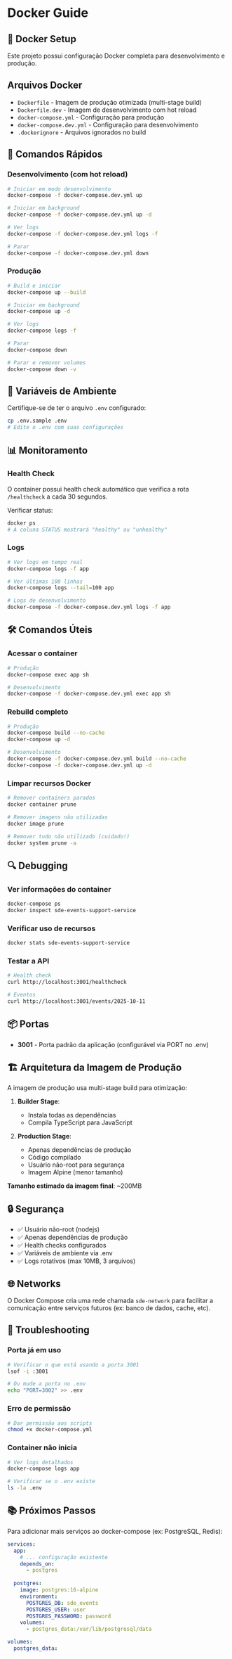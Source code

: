 # Docker Guide

## 🐳 Docker Setup

Este projeto possui configuração Docker completa para desenvolvimento e produção.

## Arquivos Docker

- `Dockerfile` - Imagem de produção otimizada (multi-stage build)
- `Dockerfile.dev` - Imagem de desenvolvimento com hot reload
- `docker-compose.yml` - Configuração para produção
- `docker-compose.dev.yml` - Configuração para desenvolvimento
- `.dockerignore` - Arquivos ignorados no build

## 🚀 Comandos Rápidos

### Desenvolvimento (com hot reload)

```bash
# Iniciar em modo desenvolvimento
docker-compose -f docker-compose.dev.yml up

# Iniciar em background
docker-compose -f docker-compose.dev.yml up -d

# Ver logs
docker-compose -f docker-compose.dev.yml logs -f

# Parar
docker-compose -f docker-compose.dev.yml down
```

### Produção

```bash
# Build e iniciar
docker-compose up --build

# Iniciar em background
docker-compose up -d

# Ver logs
docker-compose logs -f

# Parar
docker-compose down

# Parar e remover volumes
docker-compose down -v
```

## 🔧 Variáveis de Ambiente

Certifique-se de ter o arquivo `.env` configurado:

```bash
cp .env.sample .env
# Edite o .env com suas configurações
```

## 📊 Monitoramento

### Health Check

O container possui health check automático que verifica a rota `/healthcheck` a cada 30 segundos.

Verificar status:
```bash
docker ps
# A coluna STATUS mostrará "healthy" ou "unhealthy"
```

### Logs

```bash
# Ver logs em tempo real
docker-compose logs -f app

# Ver últimas 100 linhas
docker-compose logs --tail=100 app

# Logs de desenvolvimento
docker-compose -f docker-compose.dev.yml logs -f app
```

## 🛠️ Comandos Úteis

### Acessar o container

```bash
# Produção
docker-compose exec app sh

# Desenvolvimento
docker-compose -f docker-compose.dev.yml exec app sh
```

### Rebuild completo

```bash
# Produção
docker-compose build --no-cache
docker-compose up -d

# Desenvolvimento
docker-compose -f docker-compose.dev.yml build --no-cache
docker-compose -f docker-compose.dev.yml up -d
```

### Limpar recursos Docker

```bash
# Remover containers parados
docker container prune

# Remover imagens não utilizadas
docker image prune

# Remover tudo não utilizado (cuidado!)
docker system prune -a
```

## 🔍 Debugging

### Ver informações do container

```bash
docker-compose ps
docker inspect sde-events-support-service
```

### Verificar uso de recursos

```bash
docker stats sde-events-support-service
```

### Testar a API

```bash
# Health check
curl http://localhost:3001/healthcheck

# Eventos
curl http://localhost:3001/events/2025-10-11
```

## 📦 Portas

- **3001** - Porta padrão da aplicação (configurável via PORT no .env)

## 🏗️ Arquitetura da Imagem de Produção

A imagem de produção usa multi-stage build para otimização:

1. **Builder Stage**: 
   - Instala todas as dependências
   - Compila TypeScript para JavaScript

2. **Production Stage**:
   - Apenas dependências de produção
   - Código compilado
   - Usuário não-root para segurança
   - Imagem Alpine (menor tamanho)

**Tamanho estimado da imagem final**: ~200MB

## 🔒 Segurança

- ✅ Usuário não-root (nodejs)
- ✅ Apenas dependências de produção
- ✅ Health checks configurados
- ✅ Variáveis de ambiente via .env
- ✅ Logs rotativos (max 10MB, 3 arquivos)

## 🌐 Networks

O Docker Compose cria uma rede chamada `sde-network` para facilitar a comunicação entre serviços futuros (ex: banco de dados, cache, etc).

## 🚨 Troubleshooting

### Porta já em uso

```bash
# Verificar o que está usando a porta 3001
lsof -i :3001

# Ou mude a porta no .env
echo "PORT=3002" >> .env
```

### Erro de permissão

```bash
# Dar permissão aos scripts
chmod +x docker-compose.yml
```

### Container não inicia

```bash
# Ver logs detalhados
docker-compose logs app

# Verificar se o .env existe
ls -la .env
```

## 📚 Próximos Passos

Para adicionar mais serviços ao docker-compose (ex: PostgreSQL, Redis):

```yaml
services:
  app:
    # ... configuração existente
    depends_on:
      - postgres
  
  postgres:
    image: postgres:16-alpine
    environment:
      POSTGRES_DB: sde_events
      POSTGRES_USER: user
      POSTGRES_PASSWORD: password
    volumes:
      - postgres_data:/var/lib/postgresql/data

volumes:
  postgres_data:
```
